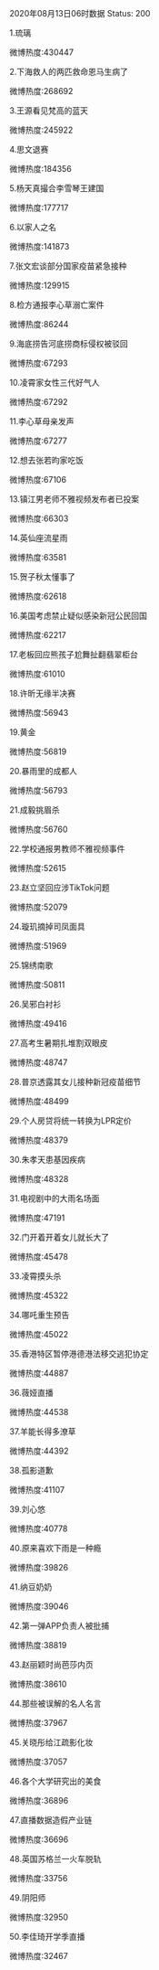 2020年08月13日06时数据
Status: 200

1.琉璃

微博热度:430447

2.下海救人的两匹救命恩马生病了

微博热度:268692

3.王源看见梵高的蓝天

微博热度:245922

4.思文退赛

微博热度:184356

5.杨天真撮合李雪琴王建国

微博热度:177717

6.以家人之名

微博热度:141873

7.张文宏谈部分国家疫苗紧急接种

微博热度:129915

8.检方通报李心草溺亡案件

微博热度:86244

9.海底捞告河底捞商标侵权被驳回

微博热度:67293

10.凌霄家女性三代好气人

微博热度:67292

11.李心草母亲发声

微博热度:67277

12.想去张若昀家吃饭

微博热度:67106

13.镇江男老师不雅视频发布者已投案

微博热度:66303

14.英仙座流星雨

微博热度:63581

15.贺子秋太懂事了

微博热度:62618

16.美国考虑禁止疑似感染新冠公民回国

微博热度:62217

17.老板回应熊孩子尬舞扯翻翡翠柜台

微博热度:61010

18.许昕无缘半决赛

微博热度:56943

19.黄金

微博热度:56819

20.暴雨里的成都人

微博热度:56793

21.成毅挑眉杀

微博热度:56760

22.学校通报男教师不雅视频事件

微博热度:52615

23.赵立坚回应涉TikTok问题

微博热度:52079

24.璇玑摘掉司凤面具

微博热度:51969

25.锦绣南歌

微博热度:50811

26.吴邪白衬衫

微博热度:49416

27.高考生暑期扎堆割双眼皮

微博热度:48747

28.普京透露其女儿接种新冠疫苗细节

微博热度:48499

29.个人房贷将统一转换为LPR定价

微博热度:48379

30.朱孝天患基因疾病

微博热度:48328

31.电视剧中的大雨名场面

微博热度:47191

32.门开着开着女儿就长大了

微博热度:45478

33.凌霄摸头杀

微博热度:45322

34.哪吒重生预告

微博热度:45022

35.香港特区暂停港德港法移交逃犯协定

微博热度:44887

36.薇娅直播

微博热度:44538

37.羊能长得多潦草

微博热度:44392

38.孤影道歉

微博热度:41107

39.刘心悠

微博热度:40778

40.原来喜欢下雨是一种瘾

微博热度:39826

41.纳豆奶奶

微博热度:39046

42.第一弹APP负责人被批捕

微博热度:38819

43.赵丽颖时尚芭莎内页

微博热度:38610

44.那些被误解的名人名言

微博热度:37967

45.关晓彤给江疏影化妆

微博热度:37057

46.各个大学研究出的美食

微博热度:36896

47.直播数据造假产业链

微博热度:36696

48.英国苏格兰一火车脱轨

微博热度:33756

49.阴阳师

微博热度:32950

50.李佳琦开学季直播

微博热度:32467

